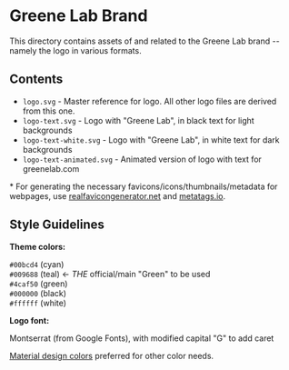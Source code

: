 # Greene Lab Brand

This directory contains assets of and related to the Greene Lab brand -- namely the logo in various formats.

## Contents

- `logo.svg` - Master reference for logo.
  All other logo files are derived from this one.
- `logo-text.svg` - Logo with "Greene Lab", in black text for light backgrounds
- `logo-text-white.svg` - Logo with "Greene Lab", in white text for dark backgrounds
- `logo-text-animated.svg` - Animated version of logo with text for greenelab.com

\* For generating the necessary favicons/icons/thumbnails/metadata for webpages, use [realfavicongenerator.net](https://realfavicongenerator.net/) and [metatags.io](https://metatags.io/).

## Style Guidelines

**Theme colors:**

`#00bcd4` (cyan)  
`#009688` (teal) ← *THE* official/main "Green" to be used  
`#4caf50` (green)  
`#000000` (black)  
`#ffffff` (white)  

**Logo font:**

Montserrat (from Google Fonts), with modified capital "G" to add caret

[Material design colors](https://www.materialpalette.com/colors) preferred for other color needs.
